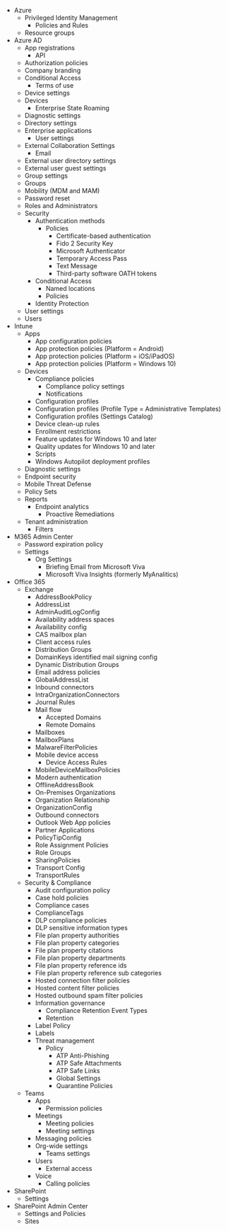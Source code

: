 - Azure
  - Privileged Identity Management
    - Policies and Rules
  - Resource groups
- Azure AD
  - App registrations
    - API
  - Authorization policies
  - Company branding
  - Conditional Access
    - Terms of use
  - Device settings
  - Devices
    - Enterprise State Roaming
  - Diagnostic settings
  - Directory settings
  - Enterprise applications
    - User settings
  - External Collaboration Settings
    - Email
  - External user directory settings
  - External user guest settings
  - Group settings
  - Groups
  - Mobility (MDM and MAM)
  - Password reset
  - Roles and Administrators
  - Security
    - Authentication methods
      - Policies
        - Certificate-based authentication
        - Fido 2 Security Key
        - Microsoft Authenticator
        - Temporary Access Pass
        - Text Message
        - Third-party software OATH tokens
    - Conditional Access
      - Named locations
      - Policies
    - Identity Protection
  - User settings
  - Users
- Intune
  - Apps
    - App configuration policies
    - App protection policies (Platform = Android)
    - App protection policies (Platform = iOS/iPadOS)
    - App protection policies (Platform = Windows 10)
  - Devices
    - Compliance policies
      - Compliance policy settings
      - Notifications
    - Configuration profiles
    - Configuration profiles (Profile Type = Administrative Templates)
    - Configuration profiles (Settings Catalog)
    - Device clean-up rules
    - Enrollment restrictions
    - Feature updates for Windows 10 and later
    - Quality updates for Windows 10 and later
    - Scripts
    - Windows Autopilot deployment profiles
  - Diagnostic settings
  - Endpoint security
  - Mobile Threat Defense
  - Policy Sets
  - Reports
    - Endpoint analytics
      - Proactive Remediations
  - Tenant administration
    - Filters
- M365 Admin Center
  - Password expiration policy
  - Settings
    - Org Settings
      - Briefing Email from Microsoft Viva
      - Microsoft Viva Insights (formerly MyAnalitics)
- Office 365
  - Exchange
    - AddressBookPolicy
    - AddressList
    - AdminAuditLogConfig
    - Availability address spaces
    - Availability config
    - CAS mailbox plan
    - Client access rules
    - Distribution Groups
    - DomainKeys identified mail signing config
    - Dynamic Distribution Groups
    - Email address policies
    - GlobalAddressList
    - Inbound connectors
    - IntraOrganizationConnectors
    - Journal Rules
    - Mail flow
      - Accepted Domains
      - Remote Domains
    - Mailboxes
    - MailboxPlans
    - MalwareFilterPolicies
    - Mobile device access
      - Device Access Rules
    - MobileDeviceMailboxPolicies
    - Modern authentication
    - OfflineAddressBook
    - On-Premises Organizations
    - Organization Relationship
    - OrganizationConfig
    - Outbound connectors
    - Outlook Web App policies
    - Partner Applications
    - PolicyTipConfig
    - Role Assignment Policies
    - Role Groups
    - SharingPolicies
    - Transport Config
    - TransportRules
  - Security & Compliance
    - Audit configuration policy
    - Case hold policies
    - Compliance cases
    - ComplianceTags
    - DLP compliance policies
    - DLP sensitive information types
    - File plan property authorities
    - File plan property categories
    - File plan property citations
    - File plan property departments
    - File plan property reference ids
    - File plan property reference sub categories
    - Hosted connection filter policies
    - Hosted content filter policies
    - Hosted outbound spam filter policies
    - Information governance
      - Compliance Retention Event Types
      - Retention
    - Label Policy
    - Labels
    - Threat management
      - Policy
        - ATP Anti-Phishing
        - ATP Safe Attachments
        - ATP Safe Links
        - Global Settings
        - Quarantine Policies
  - Teams
    - Apps
      - Permission policies
    - Meetings
      - Meeting policies
      - Meeting settings
    - Messaging policies
    - Org-wide settings
      - Teams settings
    - Users
      - External access
    - Voice
      - Calling policies
- SharePoint
  - Settings
- SharePoint Admin Center
  - Settings and Policies
  - Sites

